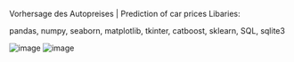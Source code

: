 Vorhersage des Autopreises | Prediction of car prices
Libaries: 

pandas, numpy, seaborn, matplotlib, tkinter, catboost, sklearn, SQL, sqlite3

![image](https://user-images.githubusercontent.com/79568014/224416718-bdb78fc5-9649-4623-b7db-d558e7962044.png)
![image](https://user-images.githubusercontent.com/79568014/224417065-289884eb-f3d6-4db2-8ac3-ae3e3947e492.png)
